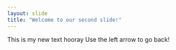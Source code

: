 ```yaml
---
layout: slide
title: "Welcome to our second slide!"
---
```

This is my new text hooray
Use the left arrow to go back!
